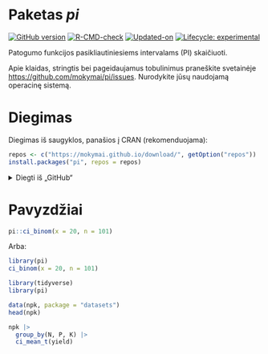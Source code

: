 Paketas ***pi***
================

<!-- README.md is generated from README.Rmd. Please edit that file -->
<!-- # Package **_bio_** -->
<!-- badges: start -->

[![GitHub
version](https://img.shields.io/badge/GitHub-0.0.1-brightgreen.svg)](https://github.com/mokymai/pi)
[![R-CMD-check](https://github.com/mokymai/pi/workflows/R-CMD-check/badge.svg)](https://github.com/mokymai/pi/actions)
[![Updated-on](https://img.shields.io/badge/Updated%20on-2024--10--30-yellowgreen.svg)](/commits/master)
[![Lifecycle:
experimental](https://img.shields.io/badge/lifecycle-experimental-orange.svg)](https://www.tidyverse.org/lifecycle/#experimental)
<!-- [![R-CMD-check](https://github.com/mokymai/pi/actions/workflows/R-CMD-check.yaml/badge.svg)](https://github.com/mokymai/pi/actions/workflows/R-CMD-check.yaml) -->
<!-- badges: end -->

<!-- [![GitHub last commit](https://img.shields.io/github/last-commit/mokymai/pi)](https://github.com/mokymai/pi) -->

Patogumo funkcijos pasikliautiniesiems intervalams (PI) skaičiuoti.

Apie klaidas, stringtis bei pageidaujamus tobulinimus praneškite
svetainėje <https://github.com/mokymai/pi/issues>. Nurodykite jūsų
naudojamą operacinę sistemą.

# Diegimas

Diegimas iš saugyklos, panašios į CRAN (rekomenduojama):

``` r
repos <- c("https://mokymai.github.io/download/", getOption("repos"))
install.packages("pi", repos = repos)
```

<details>
<summary>
Diegti iš „GitHub“
</summary>

Diegti iš „GitHub“:

``` r
if (!require(remotes)) install.packages("remotes")
remotes::install_github("mokymai/pi", dependencies = TRUE)
```

Pastaba! Norint įsidiegti iš „*GitHub*“ sistemai „*Windows*“ reikia
įrankių „*RTools*“.

</details>

# Pavyzdžiai

``` r
pi::ci_binom(x = 20, n = 101)
```

Arba:

``` r
library(pi)
ci_binom(x = 20, n = 101)
```

``` r
library(tidyverse)
library(pi)

data(npk, package = "datasets")
head(npk)

npk |>
  group_by(N, P, K) |> 
  ci_mean_t(yield)
```
